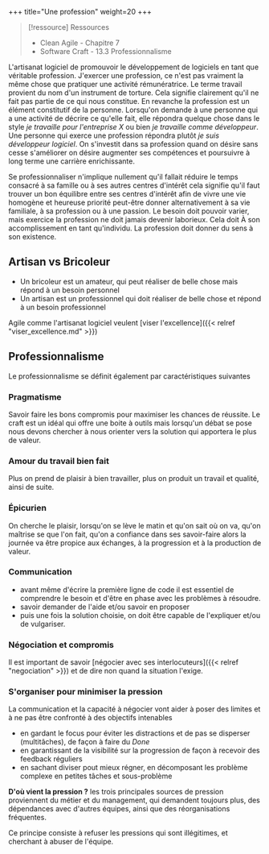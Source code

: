 +++
title="Une profession"
weight=20
+++

> [!ressource] Ressources
> - Clean Agile - Chapitre 7
> - Software Craft - 13.3 Professionnalisme

L'artisanat logiciel de promouvoir le développement de logiciels en tant que véritable profession. J'exercer une profession, ce n'est pas vraiment la même chose que pratiquer une activité rémunératrice. Le terme travail provient du nom d'un instrument de torture. Cela signifie clairement qu'il ne fait pas partie de ce qui nous constitue. En revanche la profession est un élément constitutif de la personne. Lorsqu'on demande à une personne qui a une activité de décrire ce qu'elle fait, elle répondra quelque chose dans le style *je travaille pour l'entreprise X* ou bien *je travaille comme développeur*. Une personne qui exerce une profession répondra plutôt *je suis développeur logiciel*. On s'investit dans sa profession quand on désire sans cesse s'améliorer on désire augmenter ses compétences et poursuivre à long terme une carrière enrichissante. 

Se professionnaliser n'implique nullement qu'il fallait réduire le temps consacré à sa famille ou à ses autres centres d'intérêt cela signifie qu'il faut trouver un bon équilibre entre ses centres d'intérêt afin de vivre une vie homogène et heureuse priorité peut-être donner alternativement à sa vie familiale, à sa profession ou à une passion. Le besoin doit pouvoir varier, mais exercice la profession ne doit jamais devenir laborieux. Cela doit À son accomplissement en tant qu'individu. La profession doit donner du sens à son existence.

## Artisan vs Bricoleur


- Un bricoleur est un amateur, qui peut réaliser de belle chose mais répond à un besoin personnel
- Un artisan est un professionnel qui doit réaliser de belle chose et répond à un besoin professionnel

Agile comme l'artisanat logiciel veulent [viser l'excellence]({{< relref "viser_excellence.md" >}})

## Professionnalisme  
Le professionnalisme se définit également par caractéristiques suivantes 

### Pragmatisme
Savoir faire les bons compromis pour maximiser les chances de réussite. Le craft est un idéal qui offre une boite à outils mais lorsqu'un débat se pose nous devons chercher à nous orienter vers la solution qui apportera le plus de valeur.

### Amour du travail bien fait 
Plus on prend de plaisir à bien travailler, plus on produit un travail et qualité, ainsi de suite. 

### Épicurien
On cherche le plaisir, lorsqu'on se lève le matin et qu'on sait où on va, qu'on maîtrise se que l'on fait, qu'on a confiance dans ses savoir-faire alors la journée va être propice aux échanges, à la progression et à la production de valeur.

### Communication 
  - avant même d'écrire la première ligne de code il est essentiel de comprendre le besoin et d'être en phase avec les problèmes à résoudre. 
  - savoir demander de l'aide et/ou savoir en proposer
  - puis une fois la solution choisie, on doit être capable de l'expliquer et/ou de vulgariser.

### Négociation et compromis
Il est important de savoir [négocier avec ses interlocuteurs]({{< relref "negociation" >}}) et de dire non quand la situation l'exige.

### S'organiser pour minimiser la pression
La communication et la capacité à négocier vont aider à poser des limites et à ne pas être confronté à des objectifs intenables
- en gardant le focus pour éviter les distractions et de pas se disperser (multitâches), de façon à faire du *Done*
- en garantissant de la visibilité sur la progression de façon à recevoir des feedback réguliers
- en sachant diviser pout mieux régner, en décomposant les problème complexe en petites tâches et sous-problème

**D'où vient la pression ?** les trois principales sources de pression proviennent du métier et du management, qui demandent toujours plus, des dépendances avec d'autres équipes, ainsi que des réorganisations fréquentes.

Ce principe consiste à refuser les pressions qui sont illégitimes, et cherchant à abuser de l'équipe.
